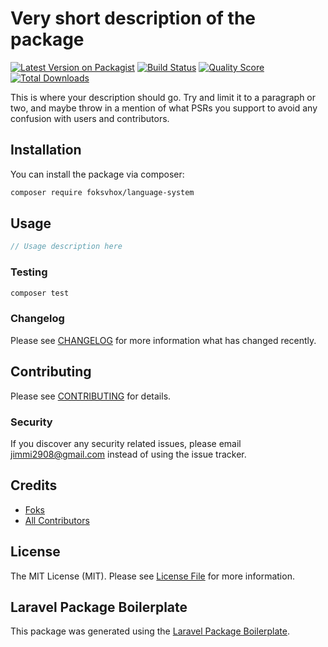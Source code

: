 # Very short description of the package

[![Latest Version on Packagist](https://img.shields.io/packagist/v/foksvhox/language-system.svg?style=flat-square)](https://packagist.org/packages/foksvhox/language-system)
[![Build Status](https://img.shields.io/travis/foksvhox/language-system/master.svg?style=flat-square)](https://travis-ci.org/foksvhox/language-system)
[![Quality Score](https://img.shields.io/scrutinizer/g/foksvhox/language-system.svg?style=flat-square)](https://scrutinizer-ci.com/g/foksvhox/language-system)
[![Total Downloads](https://img.shields.io/packagist/dt/foksvhox/language-system.svg?style=flat-square)](https://packagist.org/packages/foksvhox/language-system)

This is where your description should go. Try and limit it to a paragraph or two, and maybe throw in a mention of what PSRs you support to avoid any confusion with users and contributors.

## Installation

You can install the package via composer:

```bash
composer require foksvhox/language-system
```

## Usage

``` php
// Usage description here
```

### Testing

``` bash
composer test
```

### Changelog

Please see [CHANGELOG](CHANGELOG.md) for more information what has changed recently.

## Contributing

Please see [CONTRIBUTING](CONTRIBUTING.md) for details.

### Security

If you discover any security related issues, please email jimmi2908@gmail.com instead of using the issue tracker.

## Credits

- [Foks](https://github.com/foksvhox)
- [All Contributors](../../contributors)

## License

The MIT License (MIT). Please see [License File](LICENSE.md) for more information.

## Laravel Package Boilerplate

This package was generated using the [Laravel Package Boilerplate](https://laravelpackageboilerplate.com).